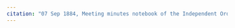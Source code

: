 ```yaml
---
citation: "07 Sep 1884, Meeting minutes notebook of the Independent Order of Good Templars, High Bridge Lodge No. 296, Tompkins County History Center, Ithaca NY."
---
```



